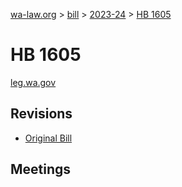 [wa-law.org](/) > [bill](/bill/) > [2023-24](/bill/2023-24/) > [HB 1605](/bill/2023-24/hb/1605/)

# HB 1605
[leg.wa.gov](https://app.leg.wa.gov/billsummary?BillNumber=1605&Year=2023&Initiative=false)

## Revisions
* [Original Bill](1/)

## Meetings
